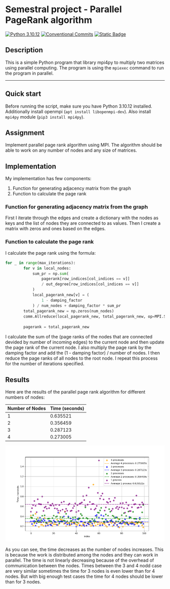 # Semestral project - Parallel PageRank algorithm

[![Python 3.10.12](https://img.shields.io/badge/python-3.10.12-purple.svg)](https://www.python.org/downloads/release/python-31012/)
[![Conventional Commits](https://img.shields.io/badge/Conventional%20Commits-1.0.0-purple.svg)](https://conventionalcommits.org)
[![Static Badge](https://img.shields.io/badge/mpiexec_(OpenRTE)-4.1.2-purple)](https://www.open-mpi.org/software/ompi/v4.1/)

## Description

This is a simple Python program that library mpi4py to multiply two matrices using parallel computing. The program is using the `mpiexec` command to run the program in parallel.

---

## Quick start

Before running the script, make sure you have Python 3.10.12 installed.
Additionally install openmpi (`apt install libopenmpi-dev`).
Also install `mpi4py` module (`pip3 install mpi4py`).

## Assignment

Implement parallel page rank algorithm using MPI. 
The algorithm should be able to work on any number of nodes
and any size of matrices.

## Implementation

My implementation has few components:

1. Function for generating adjacency matrix from the graph
2. Function to calculate the page rank

### Function for generating adjacency matrix from the graph

First I iterate through the edges and create a dictionary with the nodes as keys and the list of nodes they are connected to as values. Then I create a matrix with zeros and ones based on the edges.

### Function to calculate the page rank

I calculate the page rank using the formula:

```py
for _ in range(max_iterations):
        for v in local_nodes:
            sum_pr = np.sum(
                pagerank[row_indices[col_indices == v]]
                / out_degree[row_indices[col_indices == v]]
            )
            local_pagerank_new[v] = (
                1 - damping_factor
            ) / num_nodes + damping_factor * sum_pr
        total_pagerank_new = np.zeros(num_nodes)
        comm.Allreduce(local_pagerank_new, total_pagerank_new, op=MPI.SUM)

        pagerank = total_pagerank_new
```

I calculate the sum of the (page ranks of the nodes that are connected devided by number of incoming edges) to the current node and then update the page rank of the current node. I also multiply the page rank by the damping factor and add the (1 - damping factor) / number of nodes. I then reduce the page ranks of all nodes to the root node.
I repeat this process for the number of iterations specified.

## Results

Here are the results of the parallel page rank algorithm for different numbers of nodes:

| Number of Nodes | Time (seconds) |
|-----------------|----------------|
| 1               | 0.635521       |
| 2               | 0.356459       |
| 3               | 0.287123       |
| 4               | 0.273005       |

![comparison plot](./scatter_plot.png)

As you can see, the time decreases as the number of nodes increases. This is because the work is distributed among the nodes and they can work in parallel. The time is not linearly decreasing because of the overhead of communication between the nodes.
Times between the 3 and 4 nodd case are very similar sometimes the time for 3 nodes is even lower than for 4 nodes. But with big enough test cases the time for 4 nodes should be lower than for 3 nodes.
